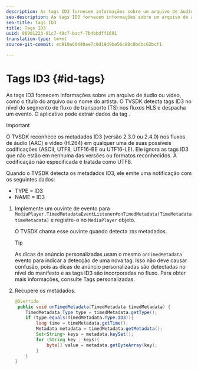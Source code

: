 ```yaml
---
description: As tags ID3 fornecem informações sobre um arquivo de áudio ou vídeo, como o título do arquivo ou o nome do artista. O TVSDK detecta tags ID3 no nível do segmento de fluxo de transporte (TS) nos fluxos HLS e despacha um evento. O aplicativo pode extrair dados da tag .
seo-description: As tags ID3 fornecem informações sobre um arquivo de áudio ou vídeo, como o título do arquivo ou o nome do artista. O TVSDK detecta tags ID3 no nível do segmento de fluxo de transporte (TS) nos fluxos HLS e despacha um evento. O aplicativo pode extrair dados da tag .
seo-title: Tags ID3
title: Tags ID3
uuid: 96901223-81c7-49c7-bacf-7b4bbdff1691
translation-type: tm+mt
source-git-commit: ed910a60440ae7c0d19d9be56c80c8bdbc62bcf1

---
```



# Tags ID3 {#id-tags}

As tags ID3 fornecem informações sobre um arquivo de áudio ou vídeo, como o título do arquivo ou o nome do artista. O TVSDK detecta tags ID3 no nível do segmento de fluxo de transporte (TS) nos fluxos HLS e despacha um evento. O aplicativo pode extrair dados da tag .

>[!IMPORTANT]
>
>O TVSDK reconhece os metadados ID3 (versão 2.3.0 ou 2.4.0) nos fluxos de áudio (AAC) e vídeo (H.264) em qualquer uma de suas possíveis codificações (ASCII, UTF8, UTF16-BE ou UTF16-LE). Ele ignora as tags ID3 que não estão em nenhuma das versões ou formatos reconhecidos. A codificação não especificada é tratada como UTF8.

Quando o TVSDK detecta os metadados ID3, ele emite uma notificação com os seguintes dados:

* TYPE = ID3
* NAME = ID3

1. Implemente um ouvinte de evento para `MediaPlayer.TimedMetadataEventListener#onTimedMetadata(TimeMetadata timeMetadata)` e registre-o no `MediaPlayer` objeto.

   O TVSDK chama esse ouvinte quando detecta `ID3` metadados.

   >[!TIP]
   >
   >As dicas de anúncio personalizadas usam o mesmo `onTimedMetadata` evento para indicar a detecção de uma nova tag. Isso não deve causar confusão, pois as dicas de anúncio personalizadas são detectadas no nível do manifesto e as tags ID3 são incorporadas no fluxo. Para obter mais informações, consulte Tags [](../../tvsdk-3x-android-prog/android-3x-advertising/ad-insertion/custom-tags-configure/android-3x-custom-tags-configure.md)personalizadas.

1. Recupere os metadados.

   ```java
   @Override 
    public void onTimedMetadata(TimedMetadata timedMetadata) { 
       TimedMetadata.Type type = timedMetadata.getType(); 
       if (type.equals(TimedMetadata.Type.ID3)){ 
           long time = timeMetadata.getTime(); 
           Metadata metadata = timedMetadata.getMetadata(); 
           Set<String> keys = metadata.keySet(); 
           for (String key : keys){ 
               byte[] value = metadata.getByteArray(key); 
           } 
       } 
   }
   ```
